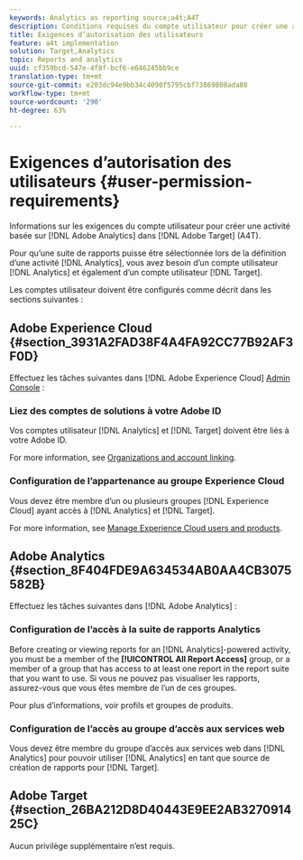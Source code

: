 ```yaml
---
keywords: Analytics as reporting source;a4t;A4T
description: Conditions requises du compte utilisateur pour créer une activité basée sur Adobe Analytics dans Adobe Target (A4T).
title: Exigences d’autorisation des utilisateurs
feature: a4t implementation
solution: Target,Analytics
topic: Reports and analytics
uuid: cf359bcd-547e-4f8f-bcf6-e646245bb9ce
translation-type: tm+mt
source-git-commit: e203dc94e9bb34c4090f5795cbf73869808ada88
workflow-type: tm+mt
source-wordcount: '290'
ht-degree: 63%

---
```



# Exigences d’autorisation des utilisateurs {#user-permission-requirements}

Informations sur les exigences du compte utilisateur pour créer une activité basée sur [!DNL Adobe Analytics] dans [!DNL Adobe Target] (A4T).

Pour qu’une suite de rapports puisse être sélectionnée lors de la définition d’une activité [!DNL Analytics], vous avez besoin d’un compte utilisateur [!DNL Analytics] et également d’un compte utilisateur [!DNL Target].

Les comptes utilisateur doivent être configurés comme décrit dans les sections suivantes :

## Adobe Experience Cloud {#section_3931A2FAD38F4A4FA92CC77B92AF3F0D}

Effectuez les tâches suivantes dans [!DNL Adobe Experience Cloud] [Admin Console](https://adminconsole.adobe.com) :

### Liez des comptes de solutions à votre Adobe ID

Vos comptes utilisateur [!DNL Analytics] et [!DNL Target] doivent être liés à votre Adobe ID.

For more information, see [Organizations and account linking](https://docs.adobe.com/help/en/core-services/interface/manage-users-and-products/organizations.html).

### Configuration de l’appartenance au groupe Experience Cloud

Vous devez être membre d’un ou plusieurs groupes [!DNL Experience Cloud] ayant accès à [!DNL Analytics] et [!DNL Target].

For more information, see [Manage Experience Cloud users and products](https://docs.adobe.com/content/help/en/core-services/interface/manage-users-and-products/admin-getting-started.html).

## Adobe Analytics {#section_8F404FDE9A634534AB0AA4CB3075582B}

Effectuez les tâches suivantes dans [!DNL Adobe Analytics] :

### Configuration de l’accès à la suite de rapports Analytics

Before creating or viewing reports for an [!DNL Analytics]-powered activity, you must be a member of the **[!UICONTROL All Report Access]** group, or a member of a group that has access to at least one report in the report suite that you want to use. Si vous ne pouvez pas visualiser les rapports, assurez-vous que vous êtes membre de l’un de ces groupes.

Pour plus d’informations, voir profils et groupes [](https://docs.adobe.com/content/help/en/core-services/interface/manage-users-and-products/admin-getting-started.html#section_AB50558124D541CF80A0D3D76D35A4BF)de produits.

### Configuration de l’accès au groupe d’accès aux services web

Vous devez être membre du groupe d’accès aux services web dans [!DNL Analytics] pour pouvoir utiliser [!DNL Analytics] en tant que source de création de rapports pour [!DNL Target].

## Adobe Target {#section_26BA212D8D40443E9EE2AB327091425C}

Aucun privilège supplémentaire n’est requis.
